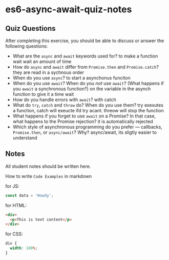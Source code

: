 # es6-async-await-quiz-notes

## Quiz Questions

After completing this exercise, you should be able to discuss or answer the following questions:

- What are the `async` and `await` keywords used for?
  to make a function wait wait an amount of time
- How do `async` and `await` differ from `Promise.then` and `Promise.catch`?
  they are read in a sychnous order
- When do you use `async`?
  to start a asynchonus funciton
- When do you use `await`? When do you _not_ use `await`? (What happens if you `await` a synchronous function?)
  on the variable in the asynch function to give it a time wait
- How do you handle errors with `await`?
  with catch
- What do `try`, `catch` and `throw` do? When do you use them?
  try exexutes a function, catch will exeucte ifd try acant. threow will stop the function
- What happens if you forget to use `await` on a Promise? In that case, what happens to the Promise rejection?
  it is automatically rejected
- Which style of asynchronous programming do you prefer — callbacks, `Promise.then`, or `async/await`? Why?
  async/await, its sligtly easier to understand

## Notes

All student notes should be written here.

How to write `Code Examples` in markdown

for JS:

```javascript
const data = 'Howdy';
```

for HTML:

```html
<div>
  <p>This is text content</p>
</div>
```

for CSS:

```css
div {
  width: 100%;
}
```
